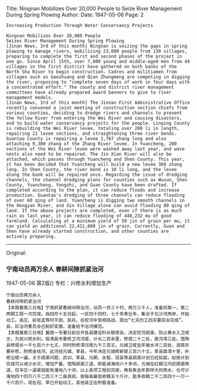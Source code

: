 Title: Ningnan Mobilizes Over 20,000 People to Seize River Management During Spring Plowing
Author:
Date: 1947-05-06
Page: 2

    Increasing Production Through Water Conservancy Projects

    Ningnan Mobilizes Over 20,000 People
    Seizes River Management During Spring Plowing
    [Jinan News, 3rd of this month] Ningnan is seizing the gaps in spring plowing to manage rivers, mobilizing 23,000 people from 130 villages, preparing to complete the first and second phases of the project in one go. Since April 15th, over 7,000 young and middle-aged men from 44 villages in the first district have gathered on both banks of the North Sha River to begin construction. Cadres and militiamen from villages such as Gaozhuang and Qian Zhangmeng are competing in digging the river, proposing to "complete seven days of work in four days with a concentrated effort." The county and district river management committees have already prepared award banners to give to river management models.
    [Jinan News, 3rd of this month] The Jinnan First Administrative Office recently convened a joint meeting of construction section chiefs from various counties, deciding to dredge rivers and channels to prevent the Yellow River from entering the Wei River and causing disasters, and to build water conservancy projects for the people. Linqing County is rebuilding the Wei River levee, totaling over 200 li in length, repairing 22 levee sections, and straightening three river bends. Guantao County is repairing a levee 1,767 zhang long and also attaching 9,300 zhang of the Zhang River levee. In Yuancheng, 200 sections of the Wei River levee were washed away last year, and wave nests also need to be repaired. The Jin Xian River will also be attached, which passes through Yuancheng and Shen County. This year, it has been decided that Yuancheng will build a new levee 360 zhang long. In Shen County, the river bend is 10 li long, and the levee along the bank will be repaired once. Regarding the issue of dredging channels, the channel dredging plans for counties such as Wuxun, Shen County, Yuancheng, Yongzhi, and Guan County have been drafted. If completed according to the plan, it can reduce floods and increase production. Guantao's dredging of three channels can reduce flooding of over 60 qing of land. Yuancheng is digging two smooth channels in the Hongyan River, and Xin Village alone can avoid flooding 80 qing of land. If the above projects are completed, even if there is as much rain as last year, it can reduce flooding of 448,232 mu of good farmland. Calculating at a minimum yield of 50 jin of grain per mu, it can yield an additional 22,411,600 jin of grain. Currently, Guan and Shen have already started construction, and other counties are actively preparing.



<hr /> 

Original: 


### 宁南动员两万余人  春耕间隙抓紧治河

1947-05-06
第2版()
专栏：兴修水利增加生产

    宁南动员两万余人
    春耕间隙抓紧治河
    【本报冀南三日电】宁南抓紧春耕间隙治河，动员一百三十村，两万三千人，准备将第一、第二两期工程一次完成。自四月十五日起，一区四十四村，七千多青壮年，集合于北沙河两岸，开始动工。高庄、前张孟等村干部、民兵，在挖河中竞相挑战，提出“七天的工四天要突击完成”。县、区治河委员会已制好奖旗，准备给予治河模范。
    【本报冀南三日电】冀南一专署日前召开各县建设科长联席会，决定挖河疏渠，防止黄水入卫成灾，为民兴修水利。临清县市重修卫河河堤，计长二百余里，修堤二十二处，直河湾三处。馆陶县修堤长一千七百六十七丈，同时附修漳河堤九千三百丈。元城卫堤去年被水冲二百处，浪窝亦要补修，附修金线河，此河经元城、莘县，今年决定元城修新堤三百六十丈。莘县直湾十里，补修沿堤一遍。关于疏渠问题，武训、莘县、元朝、永智、冠县等县疏渠计划已经拟就，如按计划完成可以减少水灾，增加产量。馆陶疏渠三道，即能减淹地六十多顷。元城在红眼江内挖顺渠两道，仅辛庄一道渠就能免淹地八十顷。以上各项工程如完竣，再有象去年那样大的雨水，也可少淹地四十四万八千二百三十二亩良田，按每亩最低收粮五十斤计，能多收粮二千二百四十一万一千六百斤。现在冠、莘已开始动工，其他县正在积极准备。

